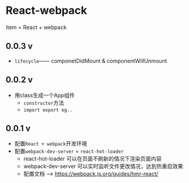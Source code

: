 # React-webpack
Item = React + webpack

## 0.0.3 v
*   `lifecycle`—— componetDidMount & componentWillUnmount

## 0.0.2 v
*   用class生成一个App组件
    *   `constructor`方法
    *   `import export eg..`

## 0.0.1 v
*   配置`React + webpack`开发环境
*   配置`webpack-dev-server` + `react-hot-loader`
    *   react-hot-loader 可以在页面不刷新的情况下渲染页面内容
    *   webpack-dev-server 可以实时监听文件更改情况，达到热重启效果
    *   配置文档 ——> https://webpack.js.org/guides/hmr-react/